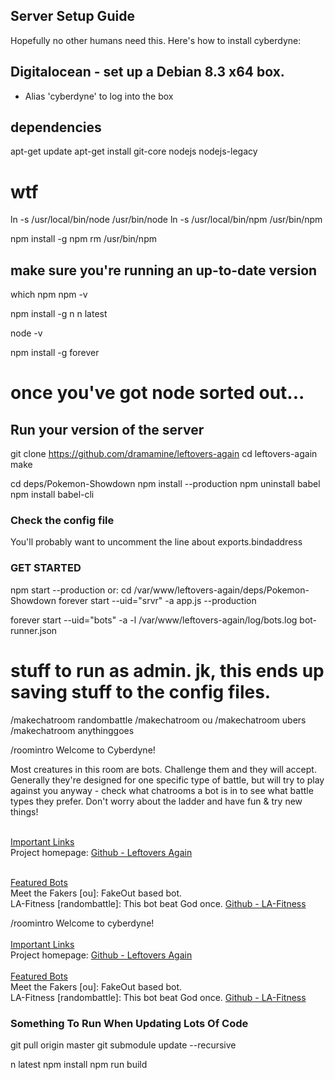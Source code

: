 ## Server Setup Guide

Hopefully no other humans need this. Here's how to install cyberdyne:

## Digitalocean - set up a Debian 8.3 x64 box.
- Alias 'cyberdyne' to log into the box

## dependencies
apt-get update
apt-get install git-core nodejs nodejs-legacy


# wtf
ln -s /usr/local/bin/node /usr/bin/node
ln -s /usr/local/bin/npm /usr/bin/npm

npm install -g npm
rm /usr/bin/npm
## make sure you're running an up-to-date version
which npm
npm -v

npm install -g n
n latest

node -v

npm install -g forever

# once you've got node sorted out...

## Run your version of the server
git clone https://github.com/dramamine/leftovers-again
cd leftovers-again
make

cd deps/Pokemon-Showdown
npm install --production
npm uninstall babel
npm install babel-cli

### Check the config file
You'll probably want to uncomment the line about exports.bindaddress

### GET STARTED
npm start --production
or:
cd /var/www/leftovers-again/deps/Pokemon-Showdown
forever start --uid="srvr" -a app.js --production

forever start --uid="bots" -a -l /var/www/leftovers-again/log/bots.log bot-runner.json

# stuff to run as admin. jk, this ends up saving stuff to the config files.

/makechatroom randombattle
/makechatroom ou
/makechatroom ubers
/makechatroom anythinggoes

/roomintro Welcome to Cyberdyne!<br>

Most creatures in this room are bots. Challenge them and they will accept. Generally they're designed for one specific type of battle, but will try to play against you anyway - check what chatrooms a bot is in to see what battle types they prefer. Don't worry about the ladder and have fun & try new things!

<br><u>Important Links</u>
<br>Project homepage: <a href="https://github.com/dramamine/leftovers-again">Github - Leftovers Again</a><br>

<br><u>Featured Bots</u>
<br>Meet the Fakers [ou]: FakeOut based bot.
<br>LA-Fitness [randombattle]: This bot beat God once. <a href="https://github.com/dramamine/la-fitness">Github - LA-Fitness</a>


/roomintro Welcome to cyberdyne!<br><br><u>Important Links</u><br>Project homepage: <a href="https://github.com/dramamine/leftovers-again">Github - Leftovers Again</a><br><br><u>Featured Bots</u><br>Meet the Fakers [ou]: FakeOut based bot.<br>LA-Fitness [randombattle]: This bot beat God once. <a href="https://github.com/dramamine/la-fitness">Github - LA-Fitness</a>


### Something To Run When Updating Lots Of Code
git pull origin master
git submodule update --recursive

n latest
npm install
npm run build

